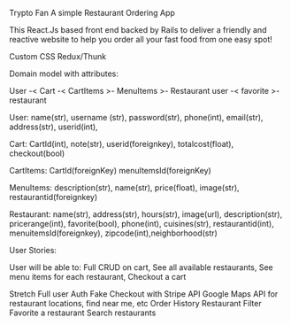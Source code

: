 Trypto Fan
A simple Restaurant Ordering App

This React.Js based front end backed by Rails to deliver a friendly and reactive website to help you order all your fast food from one easy spot!

Custom CSS
Redux/Thunk

Domain model with attributes:

User -< Cart -< CartItems >- MenuItems >- Restaurant
        user -< favorite >- restaurant

User: name(str), username (str), password(str), phone(int), email(str), address(str), userid(int),

Cart: CartId(int), note(str), userid(foreignkey), totalcost(float), checkout(bool)

CartItems: CartId(foreignKey) menuItemsId(foreignKey)

MenuItems: description(str), name(str), price(float), image(str), restaurantid(foreignkey)

Restaurant: name(str), address(str), hours(str), image(url), description(str), pricerange(int), favorite(bool), phone(int), cuisines(str),  restaurantid(int), menuitemsId(foreignkey), zipcode(int),neighborhood(str)

<!-- Favorite: user_id(foreignkey), restaurant_id(foreignkey) -->

User Stories:

User will be able to:
Full CRUD on cart,
See all available restaurants,
See menu items for each restaurant,
Checkout a cart


Stretch
Full user Auth
Fake Checkout with Stripe API
Google Maps API for restaurant locations, find near me, etc
Order History
Restaurant Filter
Favorite a restaurant
Search restaurants





